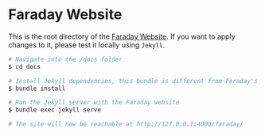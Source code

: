 # Faraday Website

This is the root directory of the [Faraday Website][website].
If you want to apply changes to it, please test it locally using `Jekyll`.

```bash
# Navigate into the /docs folder
$ cd docs

# Install Jekyll dependencies, this bundle is different from Faraday's one.
$ bundle install

# Run the Jekyll server with the Faraday website
$ bundle exec jekyll serve

# The site will now be reachable at http://127.0.0.1:4000/faraday/
```

[website]: https://lostisland.github.io/faraday
